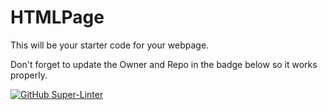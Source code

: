 # HTMLPage

This will be your starter code for your webpage.

Don't forget to update the Owner and Repo in the badge below so it works properly.

[![GitHub Super-Linter](https://github.com/<AlexaChase><SHH-ICS>/workflows/Lint%20Code%20Base/badge.svg)](https://github.com/marketplace/actions/super-linter)
